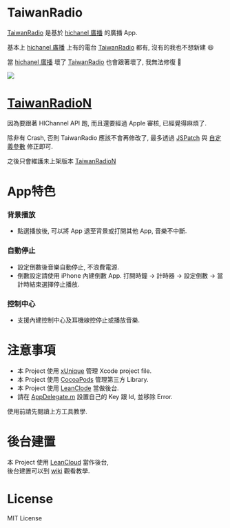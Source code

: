 # TaiwanRadio
[TaiwanRadio][1] 是基於 [hichanel 廣播][2] 的廣播 App.

基本上 [hichanel 廣播][2] 上有的電台 [TaiwanRadio][1] 都有, 沒有的我也不想新建 :laughing:

當 [hichanel 廣播][2] 壞了 [TaiwanRadio][1] 也會跟著壞了, 我無法修復 :grimacing:

<a href="https://itun.es/i6LV9Gb"><img src="https://devimages.apple.com.edgekey.net/app-store/marketing/guidelines/images/badge-download-on-the-app-store.svg"></a>


# [TaiwanRadioN][12]
因為要跟著 HIChannel API 跑, 而且還要經過 Apple 審核, 已經覺得麻煩了.

除非有 Crash, 否則 TaiwanRadio 應該不會再修改了, 最多透過 [JSPatch][10] 與 [自定義參數][11] 修正即可.

之後只會維護未上架版本 [TaiwanRadioN][12]


# App特色

### 背景播放
- 點選播放後, 可以將 App 退至背景或打開其他 App, 音樂不中斷.

### 自動停止
- 設定倒數後音樂自動停止, 不浪費電源.
- 倒數設定請使用 iPhone 內建倒數 App. 打開時鐘 -> 計時器 -> 設定倒數 -> 當計時結束選擇停止播放.

### 控制中心
- 支援內建控制中心及耳機線控停止或播放音樂.


# 注意事項
- 本 Project 使用 [xUnique][4] 管理 Xcode project file.
- 本 Project 使用 [CocoaPods][5] 管理第三方 Library.
- 本 Project 使用 [LeanClode][6] 當做後台.
- 請在 [AppDelegate.m][9] 設置自己的 Key 跟 Id, 並移除 Error.

使用前請先閱讀上方工具教學.  


# 後台建置
本 Project 使用 [LeanCloud][6] 當作後台,  
後台建置可以到 [wiki][7] 觀看教學.


# License
MIT License


[1]: https://itun.es/i6LV9Gb "TaiwanRadio"
[2]: http://hichannel.hinet.net/radio/index.do "hichannel 廣播"
[3]: https://github.com/shinrenpan/TaiwanRadio/wiki/成效報表 "報表"
[4]: https://github.com/truebit/xUnique "xUnique"
[5]: https://cocoapods.org "CocoaPods"
[6]: https://leancloud.cn "LeanClode"
[7]: https://github.com/shinrenpan/TaiwanRadio/wiki/後台建置 "後台建置"
[8]: https://github.com/shinrenpan/TaiwanRadio/issues "issues"
[9]: https://github.com/shinrenpan/TaiwanRadio/blob/master/TaiwanRadio/AppDelegate.m#L29-31 "AppDelegate.m"
[10]: https://github.com/bang590/JSPatch "JSPatch"
[11]: https://github.com/shinrenpan/TaiwanRadio/wiki/後台建置#自定義參數 "自定義參數"
[12]: https://github.com/shinrenpan/TaiwanRadioN "TaiwanRadioN"
